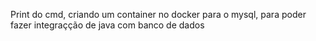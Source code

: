 Print do cmd, criando um container no docker para o mysql, para poder fazer integraçção de java com banco de dados 
